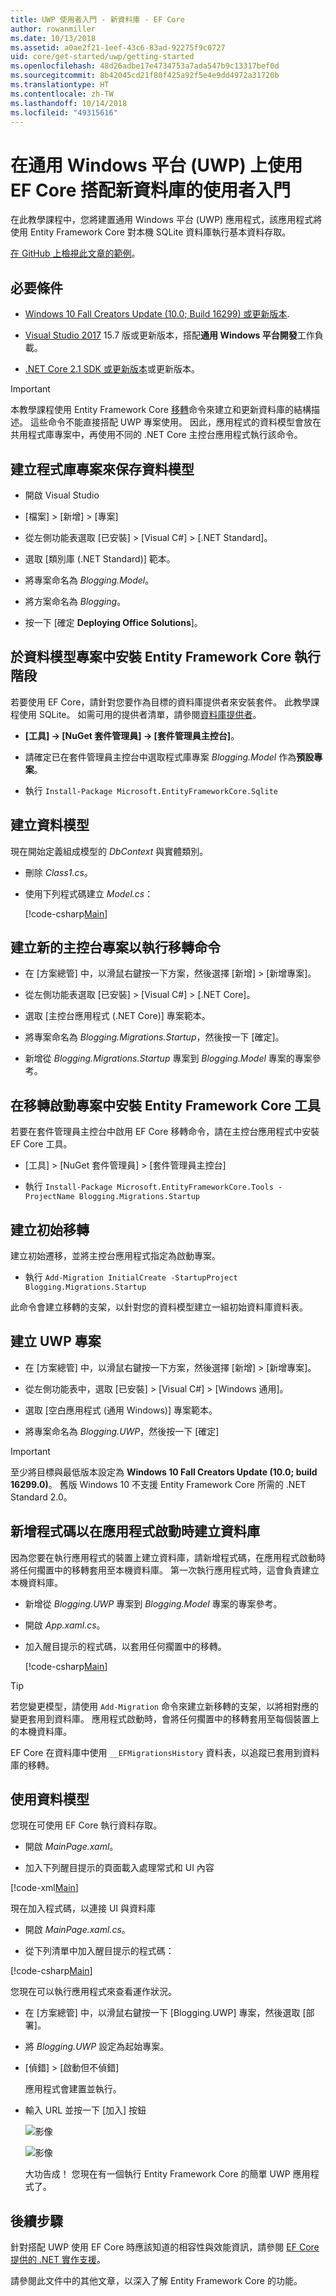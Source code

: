 ```yaml
---
title: UWP 使用者入門 - 新資料庫 - EF Core
author: rowanmiller
ms.date: 10/13/2018
ms.assetid: a0ae2f21-1eef-43c6-83ad-92275f9c0727
uid: core/get-started/uwp/getting-started
ms.openlocfilehash: 48d26adbe17e4734753a7ada547b9c13317bef0d
ms.sourcegitcommit: 8b42045cd21f80f425a92f5e4e9dd4972a31720b
ms.translationtype: HT
ms.contentlocale: zh-TW
ms.lasthandoff: 10/14/2018
ms.locfileid: "49315616"
---
```

# <a name="getting-started-with-ef-core-on-universal-windows-platform-uwp-with-a-new-database"></a>在通用 Windows 平台 (UWP) 上使用 EF Core 搭配新資料庫的使用者入門

在此教學課程中，您將建置通用 Windows 平台 (UWP) 應用程式，該應用程式將使用 Entity Framework Core 對本機 SQLite 資料庫執行基本資料存取。

[在 GitHub 上檢視此文章的範例](https://github.com/aspnet/EntityFramework.Docs/tree/master/samples/core/GetStarted/UWP)。

## <a name="prerequisites"></a>必要條件

* [Windows 10 Fall Creators Update (10.0; Build 16299) 或更新版本](https://support.microsoft.com/en-us/help/4027667/windows-update-windows-10).

* [Visual Studio 2017](https://www.visualstudio.com/downloads/) 15.7 版或更新版本，搭配**通用 Windows 平台開發**工作負載。

* [.NET Core 2.1 SDK 或更新版本](https://www.microsoft.com/net/core)或更新版本。

> [!IMPORTANT]
> 本教學課程使用 Entity Framework Core [移轉](xref:core/managing-schemas/migrations/index)命令來建立和更新資料庫的結構描述。
> 這些命令不能直接搭配 UWP 專案使用。
> 因此，應用程式的資料模型會放在共用程式庫專案中，再使用不同的 .NET Core 主控台應用程式執行該命令。

## <a name="create-a-library-project-to-hold-the-data-model"></a>建立程式庫專案來保存資料模型

* 開啟 Visual Studio

* [檔案] > [新增] > [專案]

* 從左側功能表選取 [已安裝] > [Visual C#] > [.NET Standard]。

* 選取 [類別庫 (.NET Standard)] 範本。

* 將專案命名為 *Blogging.Model*。

* 將方案命名為 *Blogging*。

* 按一下 [確定 **Deploying Office Solutions**]。

## <a name="install-entity-framework-core-runtime-in-the-data-model-project"></a>於資料模型專案中安裝 Entity Framework Core 執行階段

若要使用 EF Core，請針對您要作為目標的資料庫提供者來安裝套件。 此教學課程使用 SQLite。 如需可用的提供者清單，請參閱[資料庫提供者](../../providers/index.md)。

* **[工具] -> [NuGet 套件管理員] -> [套件管理員主控台]**。

* 請確定已在套件管理員主控台中選取程式庫專案 *Blogging.Model* 作為**預設專案**。

* 執行 `Install-Package Microsoft.EntityFrameworkCore.Sqlite`

## <a name="create-the-data-model"></a>建立資料模型

現在開始定義組成模型的 *DbContext* 與實體類別。

* 刪除 *Class1.cs*。

* 使用下列程式碼建立 *Model.cs*：

  [!code-csharp[Main](../../../../samples/core/GetStarted/UWP/Blogging.Model/Model.cs)]

## <a name="create-a-new-console-project-to-run-migrations-commands"></a>建立新的主控台專案以執行移轉命令

* 在 [方案總管] 中，以滑鼠右鍵按一下方案，然後選擇 [新增] > [新增專案]。

* 從左側功能表選取 [已安裝] > [Visual C#] > [.NET Core]。

* 選取 [主控台應用程式 (.NET Core)] 專案範本。

* 將專案命名為 *Blogging.Migrations.Startup*，然後按一下 [確定]。

* 新增從 *Blogging.Migrations.Startup* 專案到 *Blogging.Model* 專案的專案參考。

## <a name="install-entity-framework-core-tools-in-the-migrations-startup-project"></a>在移轉啟動專案中安裝 Entity Framework Core 工具

若要在套件管理員主控台中啟用 EF Core 移轉命令，請在主控台應用程式中安裝 EF Core 工具。

* [工具] > [NuGet 套件管理員] > [套件管理員主控台]

* 執行 `Install-Package Microsoft.EntityFrameworkCore.Tools -ProjectName Blogging.Migrations.Startup`

## <a name="create-the-initial-migration"></a>建立初始移轉

 建立初始遷移，並將主控台應用程式指定為啟動專案。

* 執行 `Add-Migration InitialCreate -StartupProject Blogging.Migrations.Startup`

此命令會建立移轉的支架，以針對您的資料模型建立一組初始資料庫資料表。

## <a name="create-the-uwp-project"></a>建立 UWP 專案

* 在 [方案總管] 中，以滑鼠右鍵按一下方案，然後選擇 [新增] > [新增專案]。

* 從左側功能表中，選取 [已安裝] > [Visual C#] > [Windows 通用]。

* 選取 [空白應用程式 (通用 Windows)] 專案範本。

* 將專案命名為 *Blogging.UWP*，然後按一下 [確定]

> [!IMPORTANT]
> 至少將目標與最低版本設定為 **Windows 10 Fall Creators Update (10.0; build 16299.0)**。
> 舊版 Windows 10 不支援 Entity Framework Core 所需的 .NET Standard 2.0。

## <a name="add-code-to-create-the-database-on-application-startup"></a>新增程式碼以在應用程式啟動時建立資料庫

因為您要在執行應用程式的裝置上建立資料庫，請新增程式碼，在應用程式啟動時將任何擱置中的移轉套用至本機資料庫。 第一次執行應用程式時，這會負責建立本機資料庫。

* 新增從 *Blogging.UWP* 專案到 *Blogging.Model* 專案的專案參考。

* 開啟 *App.xaml.cs*。

* 加入醒目提示的程式碼，以套用任何擱置中的移轉。

  [!code-csharp[Main](../../../../samples/core/GetStarted/UWP/Blogging.UWP/App.xaml.cs?highlight=1-2,26-29)]

> [!TIP]  
> 若您變更模型，請使用 `Add-Migration` 命令來建立新移轉的支架，以將相對應的變更套用到資料庫。 應用程式啟動時，會將任何擱置中的移轉套用至每個裝置上的本機資料庫。
>
>EF Core 在資料庫中使用 `__EFMigrationsHistory` 資料表，以追蹤已套用到資料庫的移轉。

## <a name="use-the-data-model"></a>使用資料模型

您現在可使用 EF Core 執行資料存取。

* 開啟 *MainPage.xaml*。

* 加入下列醒目提示的頁面載入處理常式和 UI 內容

[!code-xml[Main](../../../../samples/core/GetStarted/UWP/Blogging.UWP/MainPage.xaml?highlight=9,11-23)]

現在加入程式碼，以連接 UI 與資料庫

* 開啟 *MainPage.xaml.cs*。

* 從下列清單中加入醒目提示的程式碼：

[!code-csharp[Main](../../../../samples/core/GetStarted/UWP/Blogging.UWP/MainPage.xaml.cs?highlight=1,31-49)]

您現在可以執行應用程式來查看運作狀況。

* 在 [方案總管] 中，以滑鼠右鍵按一下 [Blogging.UWP] 專案，然後選取 [部署]。

* 將 *Blogging.UWP* 設定為起始專案。

* [偵錯] > [啟動但不偵錯]

  應用程式會建置並執行。

* 輸入 URL 並按一下 [加入] 按鈕

  ![影像](_static/create.png)

  ![影像](_static/list.png)

  大功告成！ 您現在有一個執行 Entity Framework Core 的簡單 UWP 應用程式了。

## <a name="next-steps"></a>後續步驟

針對搭配 UWP 使用 EF Core 時應該知道的相容性與效能資訊，請參閱 [EF Core 提供的 .NET 實作支援](../../platforms/index.md#universal-windows-platform)。

請參閱此文件中的其他文章，以深入了解 Entity Framework Core 的功能。
